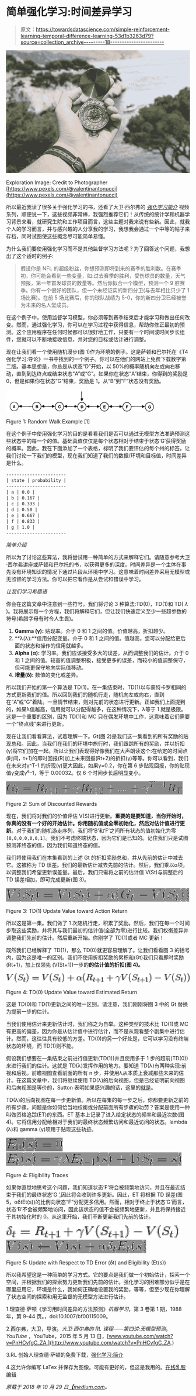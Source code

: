 # 简单强化学习:时间差异学习

> 原文：<https://towardsdatascience.com/simple-reinforcement-learning-temporal-difference-learning-53d1b3263d79?source=collection_archive---------18----------------------->

![](img/b33c49ccb3538dce98b0c6059a646276.png)

Exploration Image: Credit to Photographer [https://www.pexels.com/@valentinantonucci](https://www.pexels.com/@valentinantonucci)

所以最近我读了很多关于强化学习的书，还看了大卫·西尔弗的 [*强化学习简介*](https://www.youtube.com/watch?v=2pWv7GOvuf0) 视频系列，顺便说一下，这些视频非常棒，我强烈推荐它们！从传统的统计学和机器学习背景来看，就研究生院和工作项目而言，这些主题对我来说有些新。因此，就我个人的学习而言，并与感兴趣的人分享我的学习，我想我会通过一个中等的帖子来存档，同时试图使这些概念尽可能简单易懂。

为什么我们要使用强化学习而不是其他监督学习方法呢？为了回答这个问题，我想出了这个适时的例子:

> 假设你是 NFL 的超级粉丝，你想预测即将到来的赛季的胜利数。在赛季初，你可能会看到一些变量，如:过去赛季的胜利，受伤球员的数量，天气预报，第一年首发球员的数量等。然后你拟合一个模型，预测一个 9 胜赛季。你有一个很好的团队，但一个未经证实的新四分卫(与去年相比只少了 1 场比赛)。在前 5 场比赛后，你的球队战绩为 5-0，你的新四分卫已经被誉为未来的名人堂成员。

在这个例子中，使用监督学习模型，你必须等到赛季结束后才能学习和做出任何改变。然而，通过强化学习，你可以在学习过程中获得信息，帮助你修正最初的预测。这个应用程序在任何时候都可以很好地工作，只要有一个时间或时间步长组件，您就可以不断地接收信息，并对您的目标或估计进行调整。

现在让我们看一个使用随机漫步(图 1)作为环境的例子。这是萨顿和巴尔托在《T4 强化学习:导论》一书中找到的一个例子。你可以在他们的网站上免费下载数字第二版。基本思想是，你总是从状态“D”开始，以 50%的概率随机向左或向右移动，直到到达终点或结束状态“A”或“G”。如果你在状态“A”结束，你得到的奖励是 0，但是如果你在状态“G”结束，奖励是 1。从“B”到“F”状态没有奖励。

![](img/f89141a82ee0203f02b0030e4f6a354e.png)

Figure 1: Random Walk Example [1]

在这个例子中使用强化学习的目的是看看我们是否可以通过无模型方法准确预测这些状态中的每一个的值。基础真值仅仅是每个状态相对于结束于状态‘G’获得奖励的概率。因此，我在下面添加了一个表格，标明了我们要评估的每个州的标签。让我们讨论一下我们的模型，现在我们知道了我们的数据/环境和目标值，时间差异是什么。

```
-----------------------
| state | probability |
-----------------------
| a | 0.0 | 
| b | 0.167 |
| c | 0.333 |
| d | 0.50 |
| e | 0.667 |
| f | 0.833 |
| g | 1.0 |
-----------------------
```

*简单介绍*

所以为了讨论这些算法，我将尝试用一种简单的方式来解释它们。请随意参考大卫·西尔弗讲座或萨顿和巴尔托的书，以获得更多的深度。时间差异是一个主体在事先没有环境知识的情况下通过片段从环境中学习。这意味着时间差异采用无模型或无监督的学习方法。你可以把它看作是从尝试和错误中学习。

*让我们学习希腊语*

你会在这篇文章中注意到一些符号，我们将讨论 3 种算法:TD(0)，TD(1)和 TD( *λ* )。我将展示每一个方程，我们将解释它们，但让我们快速定义至少一些超参数的符号(希腊字母有时令人生畏)。

1.  **Gamma (γ):** 贴现率。介于 0 和 1 之间的值。价值越高，折扣越少。
2.  **λ(λ):**信用分配变量。介于 0 和 1 之间的值。值越高，您可以分配给更后面的状态和操作的信用就越多。
3.  **Alpha (α):** 学习率。我们应该接受多大的误差，从而调整我们的估计。介于 0 和 1 之间的值。较高的值调整积极，接受更多的误差，而较小的值调整保守，但可能更保守地向实际值移动。
4.  **增量(δ):** 数值的变化或差异。

所以我们开始的第一个算法是 TD(1)。在一集结束时，TD(1)以与蒙特卡罗相同的方式更新我们的值。所以回到我们的随机行走，随机向左或向右，直到在“A”或“G”着陆。一旦情节结束，则对先前的状态进行更新。正如我们上面提到的，如果λ值越高，信用就可以分配得越多，在这种情况下，λ等于 1 就是极限。这是一个重要的区别，因为 TD(1)和 MC 只在偶发环境中工作，这意味着它们需要一个“终点线”来进行更新。

现在让我们看看算法，试着理解一下。Gt(图 2)是我们这一集看到的所有奖励的贴现总和。因此，当我们在我们的环境中旅行时，我们跟踪所有的奖励，并以折扣(γ)将它们加在一起。所以让我们表现得好像我们在大声朗读这个:在给定的时间点(时间，t+1)的即时回报(R)加上未来回报(Rt+2)的折扣(γ)等等。你可以看到，我们在未来对γ^T-1.的折现(γ)更大因此，如果γ=0.2，你在第 6 步贴现回报，你的贴现值γ变成γ⁶–1，等于 0.00032。仅 6 个时间步长后明显变小。

![](img/37b2f9f0e679d217e8837d68f1277ee2.png)

Figure 2: Sum of Discounted Rewards

现在，我们将对我们的价值评估 V(S)进行更新。**重要的是要知道，当你开始时，你真的没有一个好的开始估计。你用随机值或全零初始化，然后对估计值进行更新**。对于我们的随机游走序列，我们将‘B’和‘F’之间所有状态的值初始化为零`[0,0,0,0,0,0,1]`。我们不考虑终端状态，因为它们是已知的。记住我们只是试图预测非终态的值，因为我们知道终态的值。

我们将使用我们在本集看到的上述 Gt 的折扣奖励总和，并从先前的估计中减去它。这被称为 TD 误差。我们的最新估计减去先前的估计。然后，我们乘以α项，以调整我们希望更新误差量。最后，我们只需将之前的估计值 V(St)与调整后的 TD 误差相加，即可完成更新(图 3)。

![](img/a13895c6abae3cf384bb80c0ecd02925.png)

Figure 3: TD(1) Update Value toward Action Return

所以这是第一集。我们做了 1 次随机行走，积累了奖励。然后，我们在每一个时间步取这些奖励，并将其与我们最初的估计值(全部为零)进行比较。我们权衡差异并调整我们先前的估计。然后重新开始。你刚学了 TD(1)或者 MC 更新！

既然我们已经解释了 TD(1)，那么 TD(0)就更容易理解了。让我们看看图 3 的括号内，因为这是唯一的区别。我们不使用折扣奖励的累积和(Gt)我们只看即时奖励(Rt+1)，加上仅领先 (V(St+1))一步的**的估计值的折扣(图 4)。**

![](img/c4084e79dadeac83e786208131071b7b.png)

Figure 4: TD(0) Update Value toward Estimated Return

这是 TD(0)和 TD(1)更新之间的唯一区别。请注意，我们刚刚将图 3 中的 Gt 替换为提前一步的估计。

当我们使用估计来更新估计时，我们称之为自举。这种类型的技术比 TD(1)或 MC 有更高的偏差，因为你是从估计值中进行估计，而不是从观看整个剧集中进行估计。然而，这往往具有较低的方差。TD(0)的另一个好处是，它可以学习没有终端状态的环境，而 TD(1)则不能。

假设我们想要在一集结束之前进行值更新(TD(1))并且使用多于 1 步的超前(TD(0))来进行我们的估计。这就是 TD(λ)发挥作用的地方。要知道 TD(λ)有两种实现:前视和后视。前瞻视图查看前面的所有 n 步，并使用λ从本质上衰减那些未来的估计。在这篇文章中，我们将继续使用 TD(λ)的后向视图，但是已经证明前向视图和后向视图是等价的，Sutton 表明如果感兴趣的话，这里的[就是](http://incompleteideas.net/book/ebook/node76.html)。

TD(λ)的后向视图在每一步更新值。所以在每集的每一步之后，你都要更新之前的所有步骤。问题是你如何恰当地权衡或分配前面所有步骤的功劳？答案是使用一种叫做资格追踪(ET)的东西。ET 基本上记录了进入给定状态的频率和最近次数(图 4)。它将信用分配给相对于我们的最终状态频繁访问和最近访问的状态。lambda (λ)和 gamma (γ)项用于贴现这些轨迹。

![](img/8c909255501a616d9d0b68d0aa43e44a.png)![](img/b301693a6987d758071a8e4acf53ed27.png)

Figure 4: Eligibility Traces

如果你直觉地思考这个问题，我们知道状态‘F’将会被频繁地访问，并且在最近结束于我们的最终状态‘G ’,因此将会收到许多更新。因此，ET 将根据 TD 误差(图 5，αδtEt(s))的比例向状态“F”分配更多信用。然而，相对于终止于状态‘G’而言，状态‘B’不会被频繁地访问，因此该状态的值不会被频繁地更新，并且将保持接近于其初始化时的 0。从这里开始，我们不断更新我们先前的估计。

![](img/afd7fa1ad40cdc77848370c89afa5d43.png)![](img/9bb576ebca5194aae4b9a110a16d4e60.png)

Figure 5: Update with Respect to TD Error (δt) and Eligibility (Et(s))

所以我希望这是一种简单的学习方式。它的要点是我们做一个初始估计，探索一个空间，并根据我们的探索努力更新我们先前的估计。强化学习的困难部分似乎是在哪里应用它，环境是什么，我如何正确地设置我的奖励，等等，但至少现在你理解了状态空间的探索和用无监督的无模型方法进行估计。

1.理查德·萨顿《学习用时间差异的方法预测》*机器学习*，第 3 卷第 1 期，1988 年，第 9–44 页。，doi:10.1007/bf00115009。

2.西尔弗，大卫，导演。*大卫·西尔弗的 RL 课程——第四讲:无模型预测*。 *YouTube* ，YouTube，2015 年 5 月 13 日，[www.youtube.com/watch?v=PnHCvfgC_ZA.](http://www.youtube.com/watch?v=PnHCvfgC_ZA.)

3.RL 创始人理查德·萨顿的免费下载，[强化学习:简介](https://drive.google.com/file/d/1opPSz5AZ_kVa1uWOdOiveNiBFiEOHjkG/view)

4.这允许你编写 LaTex 并保存为图像。可能有更好的，但这是我用的。[在线乳胶编辑](https://www.codecogs.com/latex/eqneditor.php)

*原载于 2018 年 10 月 29 日*[*【medium.com*](https://medium.com/@violante.andre/simple-reinforcement-learning-temporal-difference-learning-e883ea0d65b0)*。*